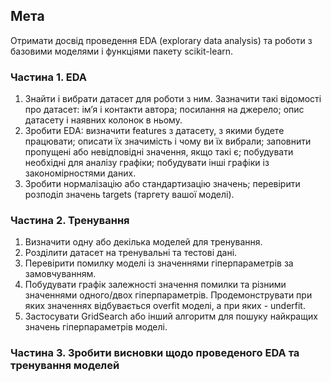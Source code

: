 ## Мета
Отримати досвід проведення EDA (explorary data analysis) та роботи з базовими моделями і функціями пакету scikit-learn.

### Частина 1. EDA
1. Знайти і вибрати датасет для роботи з ним. Зазначити такі відомості про датасет: імʼя і контакти автора; посилання на джерело; опис датасету і наявних колонок в ньому.
2. Зробити EDA: визначити features з датасету, з якими будете працювати; описати їх значимість і чому ви їх вибрали; заповнити пропущені або невідповідні значення, якщо такі є; побудувати необхідні для аналізу графіки; побудувати інші графіки із закономірностями даних. 
3. Зробити нормалізацію або стандартизацію значень; перевірити розподіл значень targets (таргету вашої моделі).

### Частина 2. Тренування
1. Визначити одну або декілька моделей для тренування.
2. Розділити датасет на тренувальні та тестові дані.
3. Перевірити помилку моделі із значеннями гіперпараметрів за замовчуванням.
4. Побудувати графік залежності значення помилки та різними значеннями одного/двох гіперпараметрів. Продемонструвати при яких значеннях відбувається overfit моделі, а при яких - underfit.
5. Застосувати GridSearch або інший алгоритм для пошуку найкращих значень гіперпараметрів моделі.

### Частина 3. Зробити висновки щодо проведеного EDA та тренування моделей
